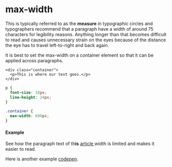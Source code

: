# max-width

This is typically referred to as the **measure** in typographic circles and typographers recommend that a paragraph have a width of around 75 characters for legibility reasons. Anything longer than that becomes difficult to read and causes unnecessary strain on the eyes because of the distance the eye has to travel left-to-right and back again.

It is best to set the max-width on a container element so that it can be applied across paragraphs.

```markup
<div class="container">
  <p>This is where our text goes.</p>
</div>
```

```css
p {
  font-size: 18px;
  line-height: 24px;
}

.container {
  max-width: 600px;
}
```

#### Example

See how the paragraph text of th**is** [article ](https://medium.com/weekly-webtips/react-ecosystem-in-2021-87da221e5f71)width is limited and makes it easier to read.

Here is another example [codepen](https://codepen.io/robinrendle/pen/jdQXwd).

